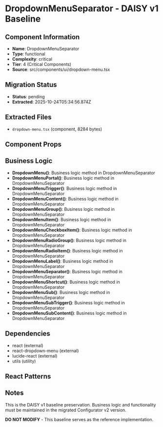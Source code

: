 # DropdownMenuSeparator - DAISY v1 Baseline

## Component Information

- **Name**: DropdownMenuSeparator
- **Type**: functional
- **Complexity**: critical
- **Tier**: 4 (Critical Components)
- **Source**: src/components/ui/dropdown-menu.tsx

## Migration Status

- **Status**: pending
- **Extracted**: 2025-10-24T05:34:56.874Z

## Extracted Files

- `dropdown-menu.tsx` (component, 8284 bytes)

## Component Props



## Business Logic

- **DropdownMenu()**: Business logic method in DropdownMenuSeparator
- **DropdownMenuPortal()**: Business logic method in DropdownMenuSeparator
- **DropdownMenuTrigger()**: Business logic method in DropdownMenuSeparator
- **DropdownMenuContent()**: Business logic method in DropdownMenuSeparator
- **DropdownMenuGroup()**: Business logic method in DropdownMenuSeparator
- **DropdownMenuItem()**: Business logic method in DropdownMenuSeparator
- **DropdownMenuCheckboxItem()**: Business logic method in DropdownMenuSeparator
- **DropdownMenuRadioGroup()**: Business logic method in DropdownMenuSeparator
- **DropdownMenuRadioItem()**: Business logic method in DropdownMenuSeparator
- **DropdownMenuLabel()**: Business logic method in DropdownMenuSeparator
- **DropdownMenuSeparator()**: Business logic method in DropdownMenuSeparator
- **DropdownMenuShortcut()**: Business logic method in DropdownMenuSeparator
- **DropdownMenuSub()**: Business logic method in DropdownMenuSeparator
- **DropdownMenuSubTrigger()**: Business logic method in DropdownMenuSeparator
- **DropdownMenuSubContent()**: Business logic method in DropdownMenuSeparator

## Dependencies

- react (external)
- react-dropdown-menu (external)
- lucide-react (external)
- utils (utility)

## React Patterns



## Notes

This is the DAISY v1 baseline preservation. Business logic and functionality
must be maintained in the migrated Configurator v2 version.

**DO NOT MODIFY** - This baseline serves as the reference implementation.
